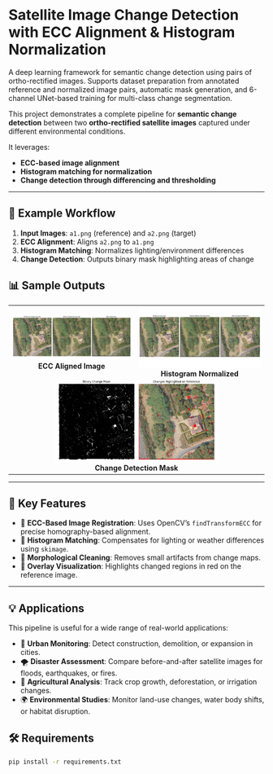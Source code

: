 # Satellite Image Change Detection with ECC Alignment & Histogram Normalization
A deep learning framework for semantic change detection using pairs of ortho-rectified images. Supports dataset preparation from annotated reference and normalized image pairs, automatic mask generation, and 6-channel UNet-based training for multi-class change segmentation.

This project demonstrates a complete pipeline for **semantic change detection** between two **ortho-rectified satellite images** captured under different environmental conditions.

It leverages:
- **ECC-based image alignment**
- **Histogram matching for normalization**
- **Change detection through differencing and thresholding**

---

## 📸 Example Workflow

1. **Input Images**: `a1.png` (reference) and `a2.png` (target)
2. **ECC Alignment**: Aligns `a2.png` to `a1.png`
3. **Histogram Matching**: Normalizes lighting/environment differences
4. **Change Detection**: Outputs binary mask highlighting areas of change

## 📊 Sample Outputs
<div align="center">

<table>
  <tr>
    <td align="center">
      <img src="output_images/Figure_2.png" alt="Aligned Image" width="300"/><br/>
      <b>ECC Aligned Image</b>
    </td>
    <td align="center">
      <img src="output_images/Figure_3.png" alt="Normalized Image" width="300"/><br/>
      <b>Histogram Normalized</b>
    </td>
  </tr>
  <tr>
    <td colspan="2" align="center">
      <img src="output_images/Figure_5.png" alt="Change Mask" width="320"/><br/>
      <b>Change Detection Mask</b>
    </td>
  </tr>
</table>

</div>

---

## 🧠 Key Features

- 📐 **ECC-Based Image Registration**: Uses OpenCV’s `findTransformECC` for precise homography-based alignment.
- 🌈 **Histogram Matching**: Compensates for lighting or weather differences using `skimage`.
- 🧽 **Morphological Cleaning**: Removes small artifacts from change maps.
- 🔴 **Overlay Visualization**: Highlights changed regions in red on the reference image.

---

## 💡 Applications

This pipeline is useful for a wide range of real-world applications:

- 🌆 **Urban Monitoring**: Detect construction, demolition, or expansion in cities.
- 🌪 **Disaster Assessment**: Compare before-and-after satellite images for floods, earthquakes, or fires.
- 🌾 **Agricultural Analysis**: Track crop growth, deforestation, or irrigation changes.
- 🌍 **Environmental Studies**: Monitor land-use changes, water body shifts, or habitat disruption.


## 🛠 Requirements

```bash
pip install -r requirements.txt
